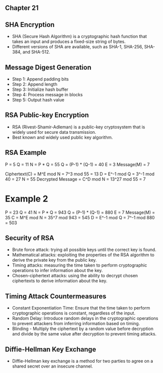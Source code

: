 ## Chapter 21 

## SHA Encryption
- SHA (Secure Hash Algorithm) is a cryptographic hash function that takes an input and produces a fixed-size string of bytes.
- Different versions of SHA are available, such as SHA-1, SHA-256, SHA-384, and SHA-512.

## Message Digest Generation
- Step 1: Append padding bits
- Step 2: Append length
- Step 3: Initialize hash buffer
- Step 4: Process message in blocks
- Step 5: Output hash value

## RSA Public-key Encryption
- RSA (Rivest-Shamir-Adleman) is a public-key cryptosystem that is widely used for secure data transmission.
- Best known and widely used public key algorithm.

## RSA Example
P = 5 Q = 11 
N = P * Q = 55
Q = (P-1) * (Q-1) = 40
E = 3
Message(M) = 7 

Ciphertext(C) = M^E mod N = 7^3 mod 55 = 13 
D = E^-1 mod Q = 3^-1 mod 40 = 27
N = 55
Decrypted Message = C^D mod N = 13^27 mod 55 = 7

# Example 2
P = 23 
Q = 41
N = P * Q = 943
Q = (P-1) * (Q-1) = 880
E = 7 
Message(M) = 35 
C = M^E mod N = 35^7 mod 943 = 545
D = E^-1 mod Q = 7^-1 mod 880 = 503

## Security of RSA
- Brute force attack: trying all possible keys until the correct key is found.
- Mathematical attacks: exploiting the properties of the RSA algorithm to derive the private key from the public key.
- Timing attacks: measuring the time taken to perform cryptographic operations to infer information about the key.
- Chosen-ciphertext attacks: using the ability to decrypt chosen ciphertexts to derive information about the key.

## Timing Attack Countermeasures
- Constant Exponentiation Time: Ensure that the time taken to perform cryptographic operations is constant, regardless of the input.
- Random Delay: Introduce random delays in the cryptographic operations to prevent attackers from inferring information based on timing.
- Blinding - Multiply the ciphertext by a random value before decryption and divide by the same value after decryption to prevent timing attacks.

## Diffie-Hellman Key Exchange
- Diffie-Hellman key exchange is a method for two parties to agree on a shared secret over an insecure channel.